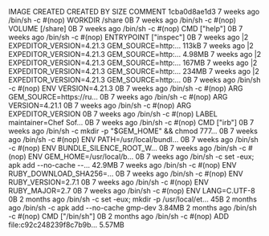 IMAGE CREATED CREATED BY SIZE COMMENT
1cba0d8ae1d3 7 weeks ago /bin/sh -c #(nop) WORKDIR /share 0B
<missing> 7 weeks ago /bin/sh -c #(nop) VOLUME [/share] 0B
<missing> 7 weeks ago /bin/sh -c #(nop) CMD ["help"] 0B
<missing> 7 weeks ago /bin/sh -c #(nop) ENTRYPOINT ["inspec"] 0B
<missing> 7 weeks ago |2 EXPEDITOR_VERSION=4.21.3 GEM_SOURCE=http:… 113kB
<missing> 7 weeks ago |2 EXPEDITOR_VERSION=4.21.3 GEM_SOURCE=http:… 4.98MB
<missing> 7 weeks ago |2 EXPEDITOR_VERSION=4.21.3 GEM_SOURCE=http:… 167MB
<missing> 7 weeks ago |2 EXPEDITOR_VERSION=4.21.3 GEM_SOURCE=http:… 234MB
<missing> 7 weeks ago |2 EXPEDITOR_VERSION=4.21.3 GEM_SOURCE=http:… 0B
<missing> 7 weeks ago /bin/sh -c #(nop) ENV VERSION=4.21.3 0B
<missing> 7 weeks ago /bin/sh -c #(nop) ARG GEM_SOURCE=https://ru… 0B
<missing> 7 weeks ago /bin/sh -c #(nop) ARG VERSION=4.21.1 0B
<missing> 7 weeks ago /bin/sh -c #(nop) ARG EXPEDITOR_VERSION 0B
<missing> 7 weeks ago /bin/sh -c #(nop) LABEL maintainer=Chef Sof… 0B
<missing> 7 weeks ago /bin/sh -c #(nop) CMD ["irb"] 0B
<missing> 7 weeks ago /bin/sh -c mkdir -p "\$GEM_HOME" && chmod 777… 0B
<missing> 7 weeks ago /bin/sh -c #(nop) ENV PATH=/usr/local/bundl… 0B
<missing> 7 weeks ago /bin/sh -c #(nop) ENV BUNDLE_SILENCE_ROOT_W… 0B
<missing> 7 weeks ago /bin/sh -c #(nop) ENV GEM_HOME=/usr/local/b… 0B
<missing> 7 weeks ago /bin/sh -c set -eux; apk add --no-cache --… 42.9MB
<missing> 7 weeks ago /bin/sh -c #(nop) ENV RUBY_DOWNLOAD_SHA256=… 0B
<missing> 7 weeks ago /bin/sh -c #(nop) ENV RUBY_VERSION=2.7.1 0B
<missing> 7 weeks ago /bin/sh -c #(nop) ENV RUBY_MAJOR=2.7 0B
<missing> 7 weeks ago /bin/sh -c #(nop) ENV LANG=C.UTF-8 0B
<missing> 2 months ago /bin/sh -c set -eux; mkdir -p /usr/local/et… 45B
<missing> 2 months ago /bin/sh -c apk add --no-cache gmp-dev 3.84MB
<missing> 2 months ago /bin/sh -c #(nop) CMD ["/bin/sh"] 0B
<missing> 2 months ago /bin/sh -c #(nop) ADD file:c92c248239f8c7b9b… 5.57MB
